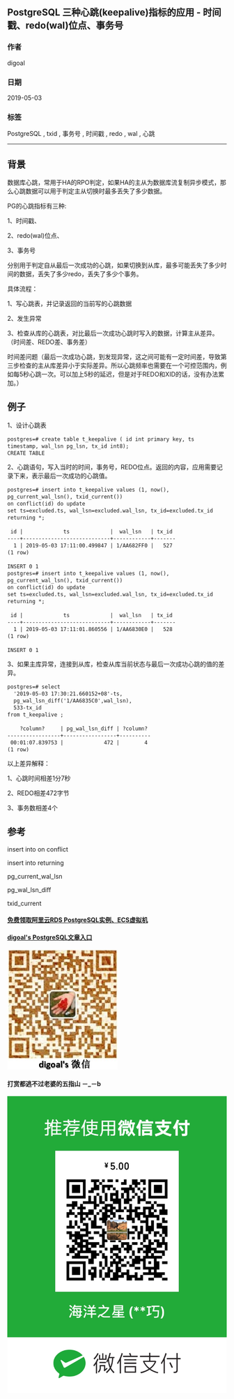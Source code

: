 ## PostgreSQL 三种心跳(keepalive)指标的应用 - 时间戳、redo(wal)位点、事务号  
                                                                                                                                  
### 作者                                                                                                                                  
digoal                                                                                                                                  
                                                                                                                                  
### 日期                                                                                                                                  
2019-05-03                                                                                                                                  
                                                                                                                                  
### 标签                                                                                                                                  
PostgreSQL , txid , 事务号 , 时间戳 , redo , wal , 心跳    
                                                 
----                                                                                                                            
                                                                                                                              
## 背景         
数据库心跳，常用于HA的RPO判定，如果HA的主从为数据库流复制异步模式，那么心跳数据可以用于判定主从切换时最多丢失了多少数据。  
  
PG的心跳指标有三种:  
  
1、时间戳、  
  
2、redo(wal)位点、  
  
3、事务号  
  
分别用于判定自从最后一次成功的心跳，如果切换到从库，最多可能丢失了多少时间的数据，丢失了多少redo，丢失了多少个事务。  
  
具体流程：  
  
1、写心跳表，并记录返回的当前写的心跳数据  
  
2、发生异常  
  
3、检查从库的心跳表，对比最后一次成功心跳时写入的数据，计算主从差异。（时间差、REDO差、事务差）  
  
时间差问题（最后一次成功心跳，到发现异常，这之间可能有一定时间差，导致第三步检查的主从库差异小于实际差异。所以心跳频率也需要在一个可控范围内，例如每5秒心跳一次。可以加上5秒的延迟，但是对于REDO和XID的话，没有办法累加。）  
  
## 例子  
1、设计心跳表  
  
```  
postgres=# create table t_keepalive ( id int primary key, ts timestamp, wal_lsn pg_lsn, tx_id int8);  
CREATE TABLE  
```  
  
2、心跳语句，写入当时的时间，事务号，REDO位点。返回的内容，应用需要记录下来，表示最后一次成功的心跳值。  
  
```  
postgres=# insert into t_keepalive values (1, now(), pg_current_wal_lsn(), txid_current())   
on conflict(id) do update   
set ts=excluded.ts, wal_lsn=excluded.wal_lsn, tx_id=excluded.tx_id   
returning *;  
  
 id |             ts             |  wal_lsn   | tx_id   
----+----------------------------+------------+-------  
  1 | 2019-05-03 17:11:00.499847 | 1/AA682FF0 |   527  
(1 row)  
  
INSERT 0 1  
postgres=# insert into t_keepalive values (1, now(), pg_current_wal_lsn(), txid_current())   
on conflict(id) do update   
set ts=excluded.ts, wal_lsn=excluded.wal_lsn, tx_id=excluded.tx_id   
returning *;  
  
 id |             ts             |  wal_lsn   | tx_id   
----+----------------------------+------------+-------  
  1 | 2019-05-03 17:11:01.860556 | 1/AA6830E0 |   528  
(1 row)  
  
INSERT 0 1  
```  
  
3、如果主库异常，连接到从库，检查从库当前状态与最后一次成功心跳的值的差异。  
  
```  
postgres=# select   
  '2019-05-03 17:30:21.660152+08'-ts,   
  pg_wal_lsn_diff('1/AA6835C0',wal_lsn),   
  533-tx_id   
from t_keepalive ;  
  
    ?column?     | pg_wal_lsn_diff | ?column?   
-----------------+-----------------+----------  
 00:01:07.839753 |             472 |        4  
(1 row)  
```  
  
以上差异解释：  
  
1、心跳时间相差1分7秒  
  
2、REDO相差472字节  
  
3、事务数相差4个  
  
## 参考  
insert into on conflict  
  
insert into returning   
  
pg_current_wal_lsn  
  
pg_wal_lsn_diff  
  
txid_current  
    
  
  
  
  
  
  
  
  
  
#### [免费领取阿里云RDS PostgreSQL实例、ECS虚拟机](https://free.aliyun.com/ "57258f76c37864c6e6d23383d05714ea")
  
  
#### [digoal's PostgreSQL文章入口](https://github.com/digoal/blog/blob/master/README.md "22709685feb7cab07d30f30387f0a9ae")
  
  
![digoal's weixin](../pic/digoal_weixin.jpg "f7ad92eeba24523fd47a6e1a0e691b59")
  
  
  
  
  
  
#### 打赏都逃不过老婆的五指山 －_－b  
![wife's weixin ds](../pic/wife_weixin_ds.jpg "acd5cce1a143ef1d6931b1956457bc9f")
  
